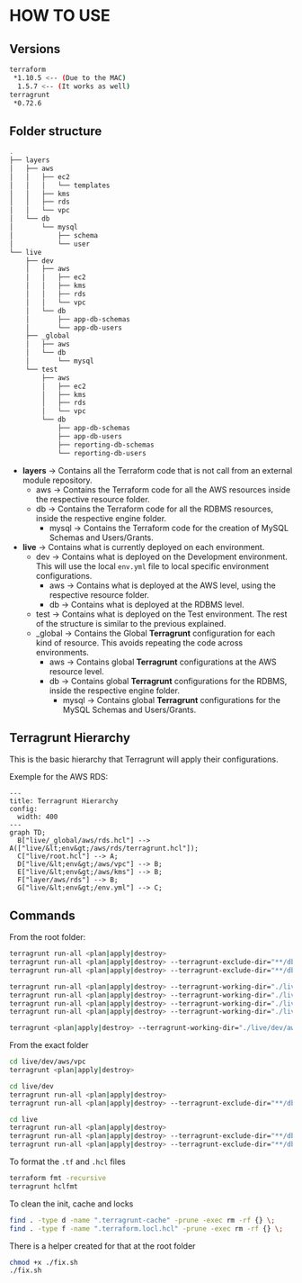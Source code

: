 # HOW TO USE

## Versions

```bash
terraform
 *1.10.5 <-- (Due to the MAC)
  1.5.7 <-- (It works as well)
terragrunt
 *0.72.6
```

## Folder structure

```bash
.
├── layers
│   ├── aws
│   │   ├── ec2
│   │   │   └── templates
│   │   ├── kms
│   │   ├── rds
│   │   └── vpc
│   └── db
│       └── mysql
│           ├── schema
│           └── user
└── live
    ├── dev
    │   ├── aws
    │   │   ├── ec2
    │   │   ├── kms
    │   │   ├── rds
    │   │   └── vpc
    │   └── db
    │       ├── app-db-schemas
    │       └── app-db-users
    ├── _global
    │   ├── aws
    │   └── db
    │       └── mysql
    └── test
        ├── aws
        │   ├── ec2
        │   ├── kms
        │   ├── rds
        │   └── vpc
        └── db
            ├── app-db-schemas
            ├── app-db-users
            ├── reporting-db-schemas
            └── reporting-db-users
```

* **layers** -> Contains all the Terraform code that is not call from an external module repository.
  * aws -> Contains the Terraform code for all the AWS resources inside the respective resource folder.
  * db -> Contains the Terraform code for all the RDBMS resources, inside the respective engine folder.
    * mysql -> Contains the Terraform code for the creation of MySQL Schemas and Users/Grants.
* **live** -> Contains what is currently deployed on each environment.
  * dev -> Contains what is deployed on the Development environment. This will use the local `env.yml` file to local specific environment configurations.
    * aws -> Contains what is deployed at the AWS level, using the respective resource folder.
    * db -> Contains what is deployed at the RDBMS level.
  * test ->  Contains what is deployed on the Test environment. The rest of the structure is similar to the previous explained.
  * _global -> Contains the Global **Terragrunt** configuration for each kind of resource. This avoids repeating the code across environments.
    * aws -> Contains global **Terragrunt** configurations at the AWS resource level.
    * db -> Contains global **Terragrunt** configurations for the RDBMS, inside the respective engine folder.
      * mysql -> Contains global **Terragrunt** configurations for the MySQL Schemas and Users/Grants.

## Terragrunt Hierarchy

This is the basic hierarchy that Terragrunt will apply their configurations.

Exemple for the AWS RDS:

```mermaid
---
title: Terragrunt Hierarchy
config:
  width: 400
---
graph TD;
  B["live/_global/aws/rds.hcl"] --> A(["live/&lt;env&gt;/aws/rds/terragrunt.hcl"]);
  C["live/root.hcl"] --> A;
  D["live/&lt;env&gt;/aws/vpc"] --> B;
  E["live/&lt;env&gt;/aws/kms"] --> B;
  F["layer/aws/rds"] --> B;
  G["live/&lt;env&gt;/env.yml"] --> C;
```

## Commands

From the root folder:

```bash
terragrunt run-all <plan|apply|destroy>
terragrunt run-all <plan|apply|destroy> --terragrunt-exclude-dir="**/db/**"
terragrunt run-all <plan|apply|destroy> --terragrunt-exclude-dir="**/db/**" --terragrunt-exclude-dir="**/test/**"

terragrunt run-all <plan|apply|destroy> --terragrunt-working-dir="./live/dev/" 
terragrunt run-all <plan|apply|destroy> --terragrunt-working-dir="./live/dev/aws"
terragrunt run-all <plan|apply|destroy> --terragrunt-working-dir="./live/dev" --terragrunt-exclude-dir="**/db/**"
terragrunt run-all <plan|apply|destroy> --terragrunt-working-dir="./live/" --terragrunt-exclude-dir="**/db/**"

terragrunt <plan|apply|destroy> --terragrunt-working-dir="./live/dev/aws/ec2"
```

From the exact folder

```bash
cd live/dev/aws/vpc
terragrunt <plan|apply|destroy>

cd live/dev
terragrunt run-all <plan|apply|destroy>
terragrunt run-all <plan|apply|destroy> --terragrunt-exclude-dir="**/db/**"

cd live
terragrunt run-all <plan|apply|destroy>
terragrunt run-all <plan|apply|destroy> --terragrunt-exclude-dir="**/db/**"
terragrunt run-all <plan|apply|destroy> --terragrunt-exclude-dir="**/db/**" --terragrunt-exclude-dir="/test/**"
```

To format the `.tf` and `.hcl` files

```bash
terraform fmt -recursive
terragrunt hclfmt
```

To clean the init, cache and locks

```bash
find . -type d -name ".terragrunt-cache" -prune -exec rm -rf {} \;
find . -type f -name ".terraform.locl.hcl" -prune -exec rm -rf {} \;
```

There is a helper created for that at the root folder

```bash
chmod +x ./fix.sh
./fix.sh
```